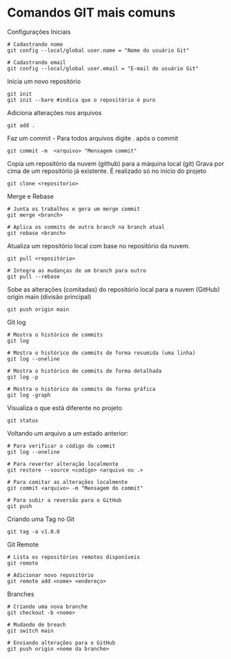 # Comandos GIT mais comuns

Configurações Iniciais
```
# Cadastrando nome
git config --local/global user.name = "Nome do usuário Git" 

# Cadastrando email
git config --local/global user.email = "E-mail do usuário Git"

```

Inicia um novo repositório
```
git init
git init --bare #indica que o repositório é puro
```

Adiciona alterações nos arquivos
```
git add .
```

Faz um commit - Para todos arquivos digite . após o commit
```
git commit -m  <arquivo> "Mensagem commit"
```

Copia um repositório da nuvem (github) para a máquina local (git)
Grava por cima de um repositório já existente.
É realizado só no início do projeto
```
git clone <repositorio>
```

Merge e Rebase
```
# Junta os trabalhos e gera um merge commit
git merge <branch>

# Aplica os commits de outra branch na branch atual
git rebase <branch>
```

Atualiza um repositório local com base no repositório da nuvem.
```
git pull <repositório>

# Integra as mudanças de um branch para outro
git pull --rebase
```

Sobe as alterações (comitadas) do repositório local para a nuvem (GitHub)
origin main (divisão principal)
```
git push origin main
```

Git log
```
# Mostra o histórico de commits
git log

# Mostra o histórico de commits de forma resumida (uma linha)
git log --oneline

# Mostra o histórico de commits de forma detalhada
git log -p

# Mostra o histórico de commits de forma gráfica
git log -graph
```

Visualiza o que está diferente no projeto
```
git status
```

Voltando um arquivo a um estado anterior:
```
# Para verificar o código do commit
git log --oneline

# Para reverter alteração localmente
git restore --source <codigo> <arquivo ou .>

# Para comitar as alterações localmente
git commit <arquivo> -m "Mensagem do commit"

# Para subir a reversão para o GitHub
git push
```

Criando uma Tag no Git
```
git tag -a v1.0.0
```

Git Remote
```
# Lista os repositórios remotos disponíveis
git remote

# Adicionar novo repositório
git remote add <nome> <endereço>
```

Branches
```
# Criando uma nova branche
git checkout -b <nome>

# Mudando de breach
git switch main

# Enviando alterações para o GitHub
git push origin <nome da branche>

```